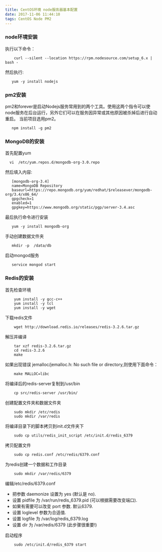 ```yaml
---
title: CentOS环境 node服务器基本配置
date: 2017-11-06 11:44:10
tags: CentOS Node PM2
---
```


### node环境安装

 执行以下命令：
 ```shell
     curl --silent --location https://rpm.nodesource.com/setup_6.x | bash -
 ```
 然后执行:
  ```shell
     yum -y install nodejs
  ```

### pm2安装
pm2和forever是启动Nodejs服务常用到的两个工具。使用这两个指令可以使node服务在后台运行，另外它们可以在服务因异常或其他原因被杀掉后进行自动重启。
当前项目选用pm2。
```shell
   npm install -g pm2
```

### MongoDB的安装

首先配置yum

```shell
  vi  /etc/yum.repos.d/mongodb-org-3.0.repo
```

然后填入内容:

```shell
   [mongodb-org-3.4]
   name=MongoDB Repository
   baseurl=https://repo.mongodb.org/yum/redhat/$releasever/mongodb-org/3.4/x86_64/
   gpgcheck=1
   enabled=1
   gpgkey=https://www.mongodb.org/static/pgp/server-3.4.asc
```

最后执行命令进行安装

```shell
   yum -y install mongodb-org
```

手动创建数据文件夹

```shell
   mkdir -p  /data/db
```

启动mongod服务

```shell
   service mongod start
```

### Redis的安装

首先检查环境
```
    yum install -y gcc-c++
    yum install -y tcl
    yum install -y wget
```

下载redis文件
```shell
    wget http://download.redis.io/releases/redis-3.2.6.tar.gz
```

解压并编译
```shell
    tar xzf redis-3.2.6.tar.gz
    cd redis-3.2.6
    make
```
如果出现错误 jemalloc/jemalloc.h: No such file or directory,则使用下面命令：

```shell
    make MALLOC=libc
```

将编译后的redis-server复制到/usr/bin

```shell
    cp src/redis-server /usr/bin/
```


创建配置文件夹和数据文件夹
```shell
    sudo mkdir /etc/redis
    sudo mkdir /var/redis
```

将编译目录下的脚本拷贝到init.d文件夹下
```shell
    sudo cp utils/redis_init_script /etc/init.d/redis_6379
```

拷贝配置文件
```shell
    sudo cp redis.conf /etc/redis/6379.conf
```

为redis创建一个数据和工作目录
```shell
    sudo mkdir /var/redis/6379
```

编辑/etc/redis/6379.conf
* 把参数 daemonize 设置为 yes (默认是 no).
* 设置 pidfile 为 /var/run/redis_6379.pid (可以根据需要改变端口).
* 如果有需要可以改变 port 参数. 默认6379.
* 设置 loglevel 参数为合适值.
* 设置 logfile 为 /var/log/redis_6379.log
* 设置 dir 为 /var/redis/6379 (此步骤很重要!)

启动程序
```shell
    sudo /etc/init.d/redis_6379 start
```
